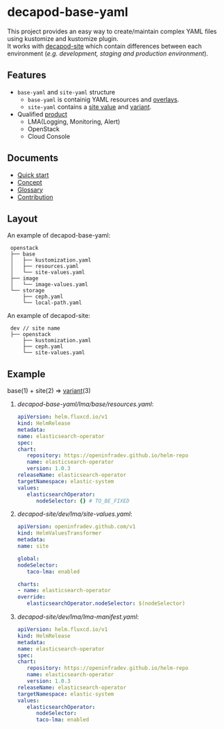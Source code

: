 # decapod-base-yaml
This project provides an easy way to create/maintain complex YAML files using kustomize and kustomize plugin.  
It works with [decapod-site](https://github.com/openinfradev/decapod-site) which contain differences between each environment (_e.g. development, staging and production environment_).  

## Features
* `base-yaml` and `site-yaml` structure
  * `base-yaml` is containig YAML resources and [overlays](https://kubectl.docs.kubernetes.io/references/kustomize/glossary/#overlay).
  * `site-yaml` contains a [site value](docs/glossary#site-value) and [variant](https://kubectl.docs.kubernetes.io/references/kustomize/glossary/#variant).
* Qualified [product](docs/glossary.md#product)
  * LMA(Logging, Monitoring, Alert)
  * OpenStack
  * Cloud Console

## Documents
* [Quick start](docs/quickstart.md)
* [Concept](docs/concept.md)
* [Glossary](docs/glossary.md)
* [Contribution](docs/contribution.md)

## Layout 
An example of decapod-base-yaml:
```
 openstack
 ├── base
 │   ├── kustomization.yaml
 │   ├── resources.yaml
 │   └── site-values.yaml
 ├── image
 │   └── image-values.yaml 
 └── storage
     ├── ceph.yaml
     └── local-path.yaml
```

An example of decapod-site:
```
 dev // site name
 ├── openstack
     ├── kustomization.yaml
     ├── ceph.yaml
     └── site-values.yaml
```
## Example

base(1) + site(2) => [variant](https://kubectl.docs.kubernetes.io/references/kustomize/glossary/#variant)(3)

1. _decapod-base-yaml/lma/base/resources.yaml_:
   ```yaml
   apiVersion: helm.fluxcd.io/v1
   kind: HelmRelease
   metadata:
   name: elasticsearch-operator
   spec:
   chart:
      repository: https://openinfradev.github.io/helm-repo
      name: elasticsearch-operator
      version: 1.0.3
   releaseName: elasticsearch-operator
   targetNamespace: elastic-system
   values:
      elasticsearchOperator:
         nodeSelector: {} # TO_BE_FIXED
   ```

2. _decapod-site/dev/lma/site-values.yaml_:
   ```yaml
   apiVersion: openinfradev.github.com/v1
   kind: HelmValuesTransformer
   metadata:
   name: site

   global:
   nodeSelector:
      taco-lma: enabled

   charts:
   - name: elasticsearch-operator
   override:
      elasticsearchOperator.nodeSelector: $(nodeSelector)
   ```

3. _decapod-site/dev/lma/lma-manifest.yaml_:
   ```yaml
   apiVersion: helm.fluxcd.io/v1
   kind: HelmRelease
   metadata:
   name: elasticsearch-operator
   spec:
   chart:
      repository: https://openinfradev.github.io/helm-repo
      name: elasticsearch-operator
      version: 1.0.3
   releaseName: elasticsearch-operator
   targetNamespace: elastic-system
   values:
      elasticsearchOperator:
         nodeSelector:
         taco-lma: enabled
   ```